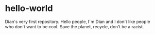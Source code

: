 # hello-world
Dian's very first repository.
Hello people,
I`m Dian and I don't like people who don't want to be cool. Save the planet, recycle, don't be a racist.
